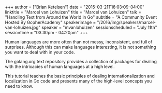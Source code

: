 +++
author = ["Brian Ketelsen"]
date = "2015-03-21T16:03:09-04:00"
linktitle = "Marcel van Lohuizen"
title = "Marcel van Lohuizen"
talk = "Handling Text from Around the World in Go"
subtitle = "A Community Event Hosted By GopherAcademy"
speakerimage = "/2016/img/speakers/marcel-van-lohuizen.jpg"
speaker = "mvanlohuizen"
sessionscheduled = "July 11th"
sessiontime = "03:30pm - 04:20pm"
+++

Human languages are more often than not messy, inconsistent, and full of surprises. Although this can make languages interesting, it is not something you want to deal with in your code.

The golang.org text repository provides a collection of packages for dealing with the intricacies of human languages at a high level.

This tutorial teaches the basic principles of dealing internationalization and localization in Go code and presents many of the high-level concepts you need to know.

